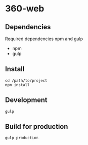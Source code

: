 # 360-web

## Dependencies

Required dependencies npm and gulp

- npm
- gulp

## Install

```shell
cd /path/to/project
npm install
```

## Development

```shell
gulp
```

## Build for production

```shell
gulp production
```